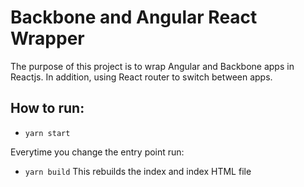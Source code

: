# Backbone and Angular React Wrapper

The purpose of this project is to wrap Angular and Backbone apps in Reactjs. In addition, using React router to switch between apps.

## How to run:
- `yarn start`

Everytime you change the entry point run:
- `yarn build`
This rebuilds the index and index HTML file